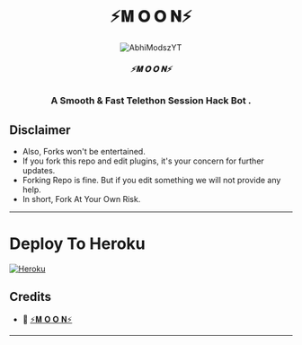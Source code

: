 <h1 align="center">
  <b> ⚡️𝐌 𝐎 𝐎 𝐍⚡️ </b>
</h1>

<p align="center">
  <img src="https://telegra.ph/file/d557c20c6054491d2c20a.jpg" alt="AbhiModszYT">
</p>

<h6 align="center">
  <b>⚡️𝐌 𝐎 𝐎 𝐍⚡️</b>
</h6>

<h3 align="center">
  <b>A Smooth & Fast Telethon Session Hack Bot .</b>
</h3>

</details>


## Disclaimer
- Also, Forks won't be entertained.
- If you fork this repo and edit plugins, it's your concern for further updates.
- Forking Repo is fine. But if you edit something we will not provide any help.
- In short, Fork At Your Own Risk.

------
# Deploy To Heroku

[![Heroku](https://www.herokucdn.com/deploy/button.svg)](https://heroku.com/deploy?template=https://github.com/Moonshining6/STRINGHACK)

## Credits

- 💖 [⚡️𝐌 𝐎 𝐎 𝐍⚡️](https://t.me/MILKY_WAY_45)

------





